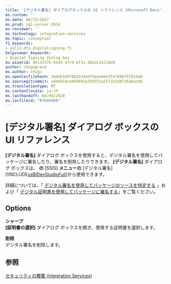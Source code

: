 ```yaml
---
title: '[デジタル署名] ダイアログボックスの UI リファレンス |Microsoft Docs'
ms.custom: ''
ms.date: 06/13/2017
ms.prod: sql-server-2014
ms.reviewer: ''
ms.technology: integration-services
ms.topic: conceptual
f1_keywords:
- sql12.dts.digitalsigning.f1
helpviewer_keywords:
- Digital Signing dialog box
ms.assetid: d6137275-65d3-4fc9-bf31-d61dcd1228d4
author: chugugrace
ms.author: chugu
ms.openlocfilehash: 2a0eb1847082434edf5eae84e3fe788bf57814a8
ms.sourcegitcommit: ad4d92dce894592a259721a1571b1d8736abacdb
ms.translationtype: MT
ms.contentlocale: ja-JP
ms.lasthandoff: 08/04/2020
ms.locfileid: "87644569"
---
```

# <a name="digital-signing-dialog-box-ui-reference"></a>[デジタル署名] ダイアログ ボックスの UI リファレンス
  **[デジタル署名]** ダイアログ ボックスを使用すると、デジタル署名を使用してパッケージに署名したり、署名を削除したりできます。 **[デジタル署名]** ダイアログ ボックスは、 **の** [SSIS] **メニューの** [デジタル署名] [!INCLUDE[ssBIDevStudioFull](../includes/ssbidevstudiofull-md.md)]から使用できます。  
  
 詳細については、「 [デジタル署名を使用してパッケージのソースを特定する](security/identify-the-source-of-packages-with-digital-signatures.md) 」および「 [デジタル証明書を使用してパッケージに署名する](../../2014/integration-services/sign-a-package-by-using-a-digital-certificate.md)」をご覧ください。  
  
## <a name="options"></a>Options  
 **シャープ**  
 **[証明書の選択]** ダイアログ ボックスを開き、使用する証明書を選択します。  
  
 **削除**  
 デジタル署名を削除します。  
  
## <a name="see-also"></a>参照  
 [セキュリティの概要 &#40;Integration Services&#41;](security/security-overview-integration-services.md)  
  
  
